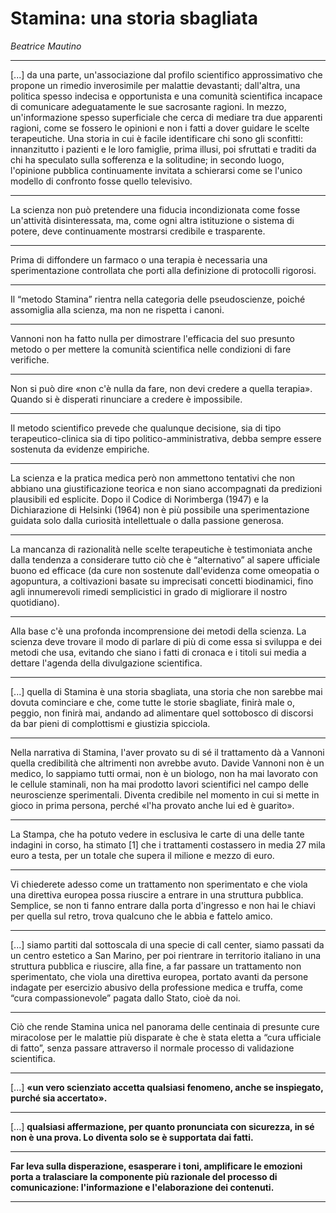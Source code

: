 # Stamina: una storia sbagliata
_Beatrice Mautino_

---

[...] da una parte, un'associazione dal profilo scientifico approssimativo che propone un rimedio inverosimile per malattie devastanti; dall'altra, una politica spesso indecisa e opportunista e una comunità scientifica incapace di comunicare adeguatamente le sue sacrosante ragioni. In mezzo, un'informazione spesso superficiale che cerca di mediare tra due apparenti ragioni, come se fossero le opinioni e non i fatti a dover guidare le scelte terapeutiche. Una storia in cui è facile identificare chi sono gli sconfitti: innanzitutto i pazienti e le loro famiglie, prima illusi, poi sfruttati e traditi da chi ha speculato sulla sofferenza e la solitudine; in secondo luogo, l'opinione pubblica continuamente invitata a schierarsi come se l'unico modello di confronto fosse quello televisivo.

---

La scienza non può pretendere una fiducia incondizionata come fosse un'attività disinteressata, ma, come ogni altra istituzione o sistema di potere, deve continuamente mostrarsi credibile e trasparente.

---

Prima di diffondere un farmaco o una terapia è necessaria una sperimentazione controllata che porti alla definizione di protocolli rigorosi.

---

Il “metodo Stamina” rientra nella categoria delle pseudoscienze, poiché assomiglia alla scienza, ma non ne rispetta i canoni.

---

Vannoni non ha fatto nulla per dimostrare l'efficacia del suo presunto metodo o per mettere la comunità scientifica nelle condizioni di fare verifiche.

---

Non si può dire «non c'è nulla da fare, non devi credere a quella terapia». Quando si è disperati rinunciare a credere è impossibile.

---

Il metodo scientifico prevede che qualunque decisione, sia di tipo terapeutico-clinica sia di tipo politico-amministrativa, debba sempre essere sostenuta da evidenze empiriche.

---

La scienza e la pratica medica però non ammettono tentativi che non abbiano una giustificazione teorica e non siano accompagnati da predizioni plausibili ed esplicite. Dopo il Codice di Norimberga (1947) e la Dichiarazione di Helsinki (1964) non è più possibile una sperimentazione guidata solo dalla curiosità intellettuale o dalla passione generosa.

---

La mancanza di razionalità nelle scelte terapeutiche è testimoniata anche dalla tendenza a considerare tutto ciò che è “alternativo” al sapere ufficiale buono ed efficace (da cure non sostenute dall'evidenza come omeopatia o agopuntura, a coltivazioni basate su imprecisati concetti biodinamici, fino agli innumerevoli rimedi semplicistici in grado di migliorare il nostro quotidiano).

---


Alla base c'è una profonda incomprensione dei metodi della scienza. La scienza deve trovare il modo di parlare di più di come essa si sviluppa e dei metodi che usa, evitando che siano i fatti di cronaca e i titoli sui media a dettare l'agenda della divulgazione scientifica.

---

[...] quella di Stamina è una storia sbagliata, una storia che non sarebbe mai dovuta cominciare e che, come tutte le storie sbagliate, finirà male o, peggio, non finirà mai, andando ad alimentare quel sottobosco di discorsi da bar pieni di complottismi e giustizia spicciola.

---


Nella narrativa di Stamina, l'aver provato su di sé il trattamento dà a Vannoni quella credibilità che altrimenti non avrebbe avuto. Davide Vannoni non è un medico, lo sappiamo tutti ormai, non è un biologo, non ha mai lavorato con le cellule staminali, non ha mai prodotto lavori scientifici nel campo delle neuroscienze sperimentali. Diventa credibile nel momento in cui si mette in gioco in prima persona, perché «l'ha provato anche lui ed è guarito».

---

La Stampa, che ha potuto vedere in esclusiva le carte di una delle tante indagini in corso, ha stimato [1] che i trattamenti costassero in media 27 mila euro a testa, per un totale che supera il milione e mezzo di euro.

---

Vi chiederete adesso come un trattamento non sperimentato e che viola una direttiva europea possa riuscire a entrare in una struttura pubblica. Semplice, se non ti fanno entrare dalla porta d'ingresso e non hai le chiavi per quella sul retro, trova qualcuno che le abbia e fattelo amico.

---

[...] siamo partiti dal sottoscala di una specie di call center, siamo passati da un centro estetico a San Marino, per poi rientrare in territorio italiano in una struttura pubblica e riuscire, alla fine, a far passare un trattamento non sperimentato, che viola una direttiva europea, portato avanti da persone indagate per esercizio abusivo della professione medica e truffa, come “cura compassionevole” pagata dallo Stato, cioè da noi.

---

Ciò che rende Stamina unica nel panorama delle centinaia di presunte cure miracolose per le malattie più disparate è che è stata eletta a “cura ufficiale di fatto”, senza passare attraverso il normale processo di validazione scientifica.

---

[...] **«un vero scienziato accetta qualsiasi fenomeno, anche se inspiegato, purché sia accertato».**

---

[...] **qualsiasi affermazione, per quanto pronunciata con sicurezza, in sé non è una prova. Lo diventa solo se è supportata dai fatti.** 

---

**Far leva sulla disperazione, esasperare i toni, amplificare le emozioni porta a tralasciare la componente più razionale del processo di comunicazione: l'informazione e l'elaborazione dei contenuti.**

---

